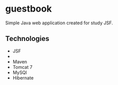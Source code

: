 # <h1>guestbook</h1>

Simple Java web application created for study JSF.

<h2>Technologies</h2>
<ul>
<li>JSF<li>
 <li>Maven</li>
  <li>Tomcat 7</li>
   <li>MySQl</li>
    <li>Hibernate</li>
    
        
 </ul>
